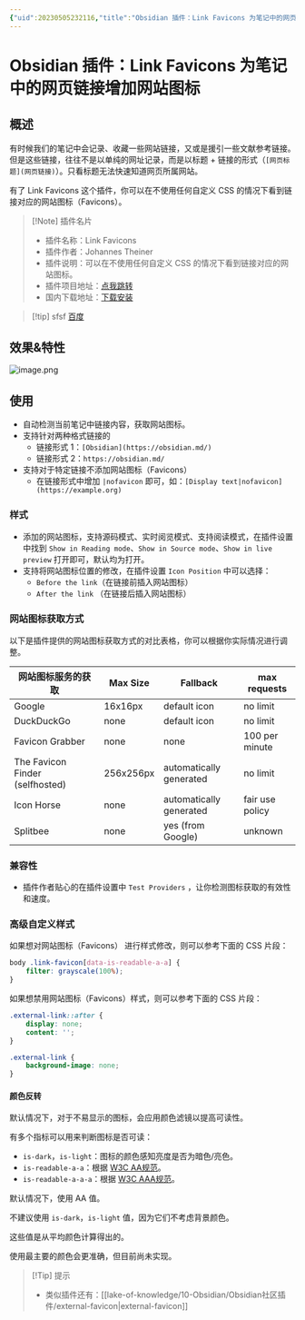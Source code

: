```yaml
---
{"uid":20230505232116,"title":"Obsidian 插件：Link Favicons 为笔记中的网页链接增加网站图标","tags":["Obsidian","插件","链接","网站图标"],"description":"Obsidian 插件：Link Favicons 为笔记中的网页链接增加网站图标","author":"OS","type":"other","draft":false,"editable":false,"modified":20230831153433,"dg-publish":true,"permalink":"/lake-of-knowledge/10-obsidian/obsidian/link-favicon/","dgPassFrontmatter":true}
---
```



# Obsidian 插件：Link Favicons 为笔记中的网页链接增加网站图标

## 概述

有时候我们的笔记中会记录、收藏一些网站链接，又或是援引一些文献参考链接。但是这些链接，往往不是以单纯的网址记录，而是以标题 + 链接的形式（`[网页标题](网页链接)`）。只看标题无法快速知道网页所属网站。

有了 Link Favicons 这个插件，你可以在不使用任何自定义 CSS 的情况下看到链接对应的网站图标（Favicons）。

> [!Note] 插件名片
> - 插件名称：Link Favicons
> - 插件作者：Johannes Theiner
> - 插件说明：可以在不使用任何自定义 CSS 的情况下看到链接对应的网站图标。
> - 插件项目地址：[点我跳转](https://github.com/joethei/obsidian-link-favicon)
> - 国内下载地址：[下载安装](https://pkmer.cn/products/plugin/pluginMarket/?link-favicon)

>[!tip] sfsf
>[百度](http://www.baidu.com)

## 效果&特性

![image.png](https://cdn.pkmer.cn/images/20230505232701.png!pkmer)

## 使用

- 自动检测当前笔记中链接内容，获取网站图标。
- 支持针对两种格式链接的
	- 链接形式 1：`[Obsidian](https://obsidian.md/)`
	- 链接形式 2：`https://obsidian.md/`
- 支持对于特定链接不添加网站图标（Favicons）
	- 在链接形式中增加 `|nofavicon` 即可，如：`[Display text|nofavicon](https://example.org)`

### 样式

- 添加的网站图标，支持源码模式、实时阅览模式、支持阅读模式，在插件设置中找到 `Show in Reading mode`、`Show in Source mode`、`Show in live preview` 打开即可，默认均为打开。
- 支持将网站图标位置的修改，在插件设置 `Icon Position` 中可以选择：
	- `Before the link`（在链接前插入网站图标）
	- `After the link` （在链接后插入网站图标）

### 网站图标获取方式

以下是插件提供的网站图标获取方式的对比表格，你可以根据你实际情况进行调整。

| 网站图标服务的获取              | Max Size  | Fallback                | max requests    |
| ------------------------------- | --------- | ----------------------- | --------------- |
| Google                          | 16x16px   | default icon            | no limit️       |
| DuckDuckGo                      | none      | default icon            | no limit        |
| Favicon Grabber                 | none      | none                    | 100 per minute  |
| The Favicon Finder (selfhosted) | 256x256px | automatically generated | no limit️       |
| Icon Horse                      | none      | automatically generated | fair use policy |
| Splitbee                        | none      | yes (from Google)       | unknown         |

### 兼容性

- 插件作者贴心的在插件设置中 `Test Providers` ，让你检测图标获取的有效性和速度。

### 高级自定义样式

如果想对网站图标（Favicons） 进行样式修改，则可以参考下面的 CSS 片段：

```CSS
body .link-favicon[data-is-readable-a-a] {
	filter: grayscale(100%);
}
```

如果想禁用网站图标（Favicons）样式，则可以参考下面的 CSS 片段：

```CSS
.external-link::after {
	display: none;
	content: '';
}

.external-link {
	background-image: none;
}
```

#### 颜色反转

默认情况下，对于不易显示的图标，会应用颜色滤镜以提高可读性。

有多个指标可以用来判断图标是否可读：

- `is-dark`，`is-light`：图标的颜色感知亮度是否为暗色/亮色。
- `is-readable-a-a`：根据 [W3C AA规范](https://www.w3.org/TR/UNDERSTANDING-WCAG20/visual-audio-contrast-contrast.html)。
- `is-readable-a-a-a`：根据 [W3C AAA规范](https://www.w3.org/TR/UNDERSTANDING-WCAG20/visual-audio-contrast7.html)。

默认情况下，使用 AA 值。

不建议使用 `is-dark`，`is-light` 值，因为它们不考虑背景颜色。

这些值是从平均颜色计算得出的。

使用最主要的颜色会更准确，但目前尚未实现。

>[!Tip] 提示
>- 类似插件还有：[[lake-of-knowledge/10-Obsidian/Obsidian社区插件/external-favicon\|external-favicon]]
